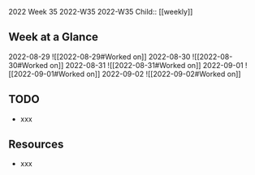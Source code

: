 2022 Week 35
2022-W35 2022-W35
Child:: [[weekly]]

## Week at a Glance

2022-08-29
![[2022-08-29#Worked on]]
2022-08-30
![[2022-08-30#Worked on]]
2022-08-31
![[2022-08-31#Worked on]]
2022-09-01
![[2022-09-01#Worked on]]
2022-09-02
![[2022-09-02#Worked on]]

## TODO

- xxx

## Resources

- xxx


